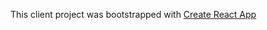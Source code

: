This client project was bootstrapped with [Create React App](https://github.com/facebook/create-react-app)